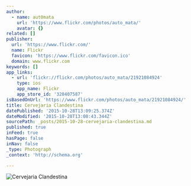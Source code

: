 ```yaml
---
author:
  - name: aut0mata
    url: 'https://www.flickr.com/photos/auto_mata/'
    avatar: {}
related: []
publisher:
  url: 'https://www.flickr.com/'
  name: Flickr
  favicon: 'https://www.flickr.com/favicon.ico'
  domain: www.flickr.com
keywords: []
app_links:
  - url: 'flickr://flickr.com/photos/auto_mata/21921084924'
    type: ios
    app_name: Flickr
    app_store_id: '328407587'
isBasedOnUrl: 'https://www.flickr.com/photos/auto_mata/21921084924/'
title: Cervejaria Clandestina
datePublished: '2015-10-28T13:09:25.374Z'
dateModified: '2015-10-28T13:08:43.344Z'
sourcePath: _posts/2015-10-28-cervejaria-clandestina.md
published: true
inFeed: true
hasPage: false
inNav: false
_type: Photograph
_context: 'http://schema.org'

---
```

![Cervejaria Clandestina](https://farm1.staticflickr.com/711/21921084924_3fdfbd3a0c_b.jpg)